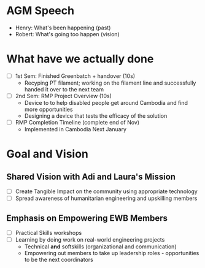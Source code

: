 # AGM Speech
- Henry: What's been happening (past)
- Robert: What's going too happen (vision)

# What have we actually done
- [ ] 1st Sem: Finished Greenbatch + handover (10s)
    - Recyping PT filament; working on the filament line and successfully handed it over to the next team
- [ ] 2nd Sem: RMP Project Overview (10s)
    - Device to to help disabled people get around Cambodia and find more opportunities 
    - Designing a device that tests the efficacy of the solution
- [ ] RMP Completion Timeline (complete end of Nov)
    - Implemented in Cambodia Next January
# Goal and Vision
## Shared Vision with Adi and Laura's Mission
- [ ] Create Tangible Impact on the community using appropriate technology
- [ ] Spread awareness of humanitarian engineering and upskilling members
## Emphasis on Empowering EWB Members
- [ ] Practical Skills workshops
- [ ] Learning by doing work on real-world engineering projects
    - Technical **and** softskills (organizational and communication)
    - Empowering out members to take up leadership roles - opportunities to be the next coordinators
